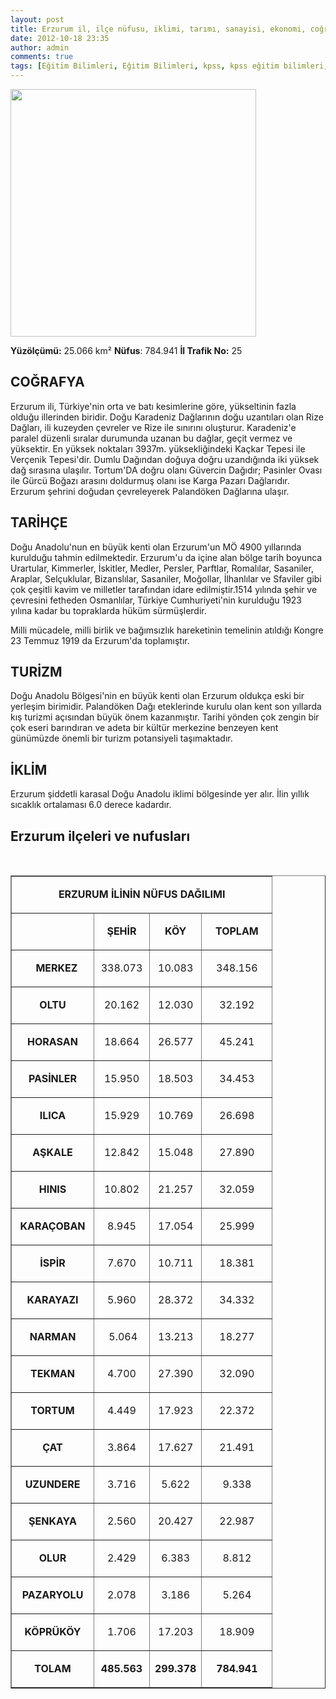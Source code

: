 ```yaml
---
layout: post
title: Erzurum il, ilçe nüfusu, iklimi, tarımı, sanayisi, ekonomi, coğrafyası 
date: 2012-10-18 23:35
author: admin
comments: true
tags: [Eğitim Bilimleri, Eğitim Bilimleri, kpss, kpss eğitim bilimleri, Yaz bi yere]
---
```

<a href="http://egitimvaktim.com/dosyalar/2012/10/erzurum_.png"><img class="alignnone size-full wp-image-7802" title="erzurum_" src="http://egitimvaktim.com/dosyalar/2012/10/erzurum_.png" alt="" width="393" height="396" /></a>

<strong>Yüzölçümü:</strong> 25.066 km²
<strong>Nüfus</strong>: 784.941
<strong>İl Trafik No:</strong> 25
<h2>COĞRAFYA</h2>
<strong></strong>Erzurum ili, Türkiye'nin orta ve batı kesimlerine göre, yükseltinin fazla olduğu illerinden biridir. Doğu Karadeniz Dağlarının doğu uzantıları olan Rize Dağları, ili kuzeyden çevreler ve Rize ile sınırını oluşturur. Karadeniz'e paralel düzenli sıralar durumunda uzanan bu dağlar, geçit vermez ve yüksektir. En yüksek noktaları 3937m. yüksekliğindeki Kaçkar Tepesi ile Verçenik Tepesi'dir. Dumlu Dağından doğuya doğru uzandığında iki yüksek dağ sırasına ulaşılır. Tortum'DA doğru olanı Güvercin Dağıdır; Pasinler Ovası ile Gürcü Boğazı arasını doldurmuş olanı ise Karga Pazarı Dağlarıdır. Erzurum şehrini doğudan çevreleyerek Palandöken Dağlarına ulaşır.
<h2>TARİHÇE</h2>
Doğu Anadolu'nun en büyük kenti olan Erzurum'un MÖ 4900 yıllarında kurulduğu tahmin edilmektedir. Erzurum'u da içine alan bölge tarih boyunca Urartular, Kimmerler, İskitler, Medler, Persler, Parftlar, Romalılar, Sasaniler, Araplar, Selçuklular, Bizanslılar, Sasaniler, Moğollar, İlhanlılar ve Sfaviler gibi çok çeşitli kavim ve milletler tarafından idare edilmiştir.1514 yılında şehir ve çevresini fetheden Osmanlılar, Türkiye Cumhuriyeti'nin kurulduğu 1923 yılına kadar bu topraklarda hüküm sürmüşlerdir.

Milli mücadele, milli birlik ve bağımsızlık hareketinin temelinin atıldığı Kongre 23 Temmuz 1919 da Erzurum'da toplamıştır.
<h2>TURİZM</h2>
Doğu Anadolu Bölgesi'nin en büyük kenti olan Erzurum oldukça eski bir yerleşim birimidir. Palandöken Dağı eteklerinde kurulu olan kent son yıllarda kış turizmi açısından büyük önem kazanmıştır. Tarihi yönden çok zengin bir çok eseri barındıran ve adeta bir kültür merkezine benzeyen kent günümüzde önemli bir turizm potansiyeli taşımaktadır.
<h2>İKLİM</h2>
Erzurum şiddetli karasal Doğu Anadolu iklimi bölgesinde yer alır. İlin yıllık sıcaklık ortalaması 6.0 derece kadardır.
<h2>Erzurum ilçeleri ve nufusları</h2>
&nbsp;
<div align="center">
<table width="100%" border="1" cellspacing="0" cellpadding="0">
<tbody>
<tr>
<td colspan="4" valign="top" width="343">
<p align="center"><strong>ERZURUM İLİNİN NÜFUS DAĞILIMI</strong></p>
</td>
</tr>
<tr>
<td valign="top" width="115">
<p align="center"><strong> </strong></p>
</td>
<td valign="top" width="72">
<p align="center"><strong>ŞEHİR</strong></p>
</td>
<td valign="top" width="60">
<p align="center"><strong>KÖY</strong></p>
</td>
<td valign="top" width="96">
<p align="center"><strong>TOPLAM</strong></p>
</td>
</tr>
<tr>
<td valign="top" width="115">
<p align="center"><strong>   MERKEZ</strong></p>
</td>
<td valign="top" width="72">
<p align="center">338.073</p>
</td>
<td valign="top" width="60">
<p align="center">10.083</p>
</td>
<td valign="top" width="96">
<p align="center">348.156</p>
</td>
</tr>
<tr>
<td valign="top" width="115">
<p align="center"><strong>OLTU</strong></p>
</td>
<td valign="top" width="72">
<p align="center">20.162</p>
</td>
<td width="60">
<p align="center">12.030</p>
</td>
<td valign="top" width="96">
<p align="center">32.192</p>
</td>
</tr>
<tr>
<td valign="top" width="115">
<p align="center"><strong>HORASAN</strong></p>
</td>
<td valign="top" width="72">
<p align="center">18.664</p>
</td>
<td valign="top" width="60">
<p align="center">26.577</p>
</td>
<td valign="top" width="96">
<p align="center">45.241</p>
</td>
</tr>
<tr>
<td valign="top" width="115">
<p align="center"><strong>PASİNLER</strong></p>
</td>
<td valign="top" width="72">
<p align="center">15.950</p>
</td>
<td valign="top" width="60">
<p align="center">18.503</p>
</td>
<td valign="top" width="96">
<p align="center">34.453</p>
</td>
</tr>
<tr>
<td valign="top" width="115">
<p align="center"><strong>ILICA</strong></p>
</td>
<td valign="top" width="72">
<p align="center">15.929</p>
</td>
<td valign="top" width="60">
<p align="center">10.769</p>
</td>
<td valign="top" width="96">
<p align="center">26.698</p>
</td>
</tr>
<tr>
<td valign="top" width="115">
<p align="center"><strong>AŞKALE </strong></p>
</td>
<td valign="top" width="72">
<p align="center">12.842</p>
</td>
<td width="60">
<p align="center">15.048</p>
</td>
<td valign="top" width="96">
<p align="center">27.890</p>
</td>
</tr>
<tr>
<td valign="top" width="115">
<p align="center"><strong>HINIS</strong></p>
</td>
<td valign="top" width="72">
<p align="center">10.802</p>
</td>
<td valign="top" width="60">
<p align="center">21.257</p>
</td>
<td valign="top" width="96">
<p align="center">32.059</p>
</td>
</tr>
<tr>
<td valign="top" width="115">
<p align="center"><strong>KARAÇOBAN</strong></p>
</td>
<td valign="top" width="72">
<p align="center">8.945</p>
</td>
<td valign="top" width="60">
<p align="center">17.054</p>
</td>
<td valign="top" width="96">
<p align="center">25.999</p>
</td>
</tr>
<tr>
<td valign="top" width="115">
<p align="center"><strong>İSPİR</strong></p>
</td>
<td valign="top" width="72">
<p align="center">7.670</p>
</td>
<td valign="top" width="60">
<p align="center">10.711</p>
</td>
<td valign="top" width="96">
<p align="center">18.381</p>
</td>
</tr>
<tr>
<td valign="top" width="115">
<p align="center"><strong>KARAYAZI</strong></p>
</td>
<td valign="top" width="72">
<p align="center">5.960</p>
</td>
<td valign="top" width="60">
<p align="center">28.372</p>
</td>
<td valign="top" width="96">
<p align="center">34.332</p>
</td>
</tr>
<tr>
<td valign="top" width="115">
<p align="center"><strong>NARMAN</strong></p>
</td>
<td valign="top" width="72">
<p align="center"> 5.064</p>
</td>
<td valign="top" width="60">
<p align="center">13.213</p>
</td>
<td valign="top" width="96">
<p align="center">18.277</p>
</td>
</tr>
<tr>
<td valign="top" width="115">
<p align="center"><strong>TEKMAN </strong></p>
</td>
<td valign="top" width="72">
<p align="center">4.700</p>
</td>
<td valign="top" width="60">
<p align="center">27.390</p>
</td>
<td valign="top" width="96">
<p align="center">32.090</p>
</td>
</tr>
<tr>
<td valign="top" width="115">
<p align="center"><strong>TORTUM</strong></p>
</td>
<td valign="top" width="72">
<p align="center">4.449</p>
</td>
<td valign="top" width="60">
<p align="center">17.923</p>
</td>
<td valign="top" width="96">
<p align="center">22.372</p>
</td>
</tr>
<tr>
<td valign="top" width="115">
<p align="center"><strong>ÇAT</strong></p>
</td>
<td valign="top" width="72">
<p align="center">3.864</p>
</td>
<td valign="top" width="60">
<p align="center">17.627</p>
</td>
<td valign="top" width="96">
<p align="center">21.491</p>
</td>
</tr>
<tr>
<td valign="top" width="115">
<p align="center"><strong>UZUNDERE </strong></p>
</td>
<td valign="top" width="72">
<p align="center">3.716</p>
</td>
<td valign="top" width="60">
<p align="center">5.622</p>
</td>
<td valign="top" width="96">
<p align="center">9.338</p>
</td>
</tr>
<tr>
<td valign="top" width="115">
<p align="center"><strong>ŞENKAYA</strong></p>
</td>
<td valign="top" width="72">
<p align="center">2.560</p>
</td>
<td valign="top" width="60">
<p align="center">20.427</p>
</td>
<td valign="top" width="96">
<p align="center">22.987</p>
</td>
</tr>
<tr>
<td valign="top" width="115">
<p align="center"><strong>OLUR</strong></p>
</td>
<td valign="top" width="72">
<p align="center">2.429</p>
</td>
<td valign="top" width="60">
<p align="center">6.383</p>
</td>
<td valign="top" width="96">
<p align="center">8.812</p>
</td>
</tr>
<tr>
<td valign="top" width="115">
<p align="center"><strong>PAZARYOLU</strong></p>
</td>
<td valign="top" width="72">
<p align="center">2.078</p>
</td>
<td valign="top" width="60">
<p align="center">3.186</p>
</td>
<td valign="top" width="96">
<p align="center">5.264</p>
</td>
</tr>
<tr>
<td valign="top" width="115">
<p align="center"><strong>KÖPRÜKÖY</strong></p>
</td>
<td valign="top" width="72">
<p align="center">1.706</p>
</td>
<td valign="top" width="60">
<p align="center">17.203</p>
</td>
<td valign="top" width="96">
<p align="center">18.909</p>
</td>
</tr>
<tr>
<td valign="top" width="115">
<p align="center"><strong>TOLAM</strong></p>
</td>
<td valign="top" width="72">
<p align="center"><strong>485.563</strong></p>
</td>
<td valign="top" width="60">
<p align="center"><strong>299.378</strong></p>
</td>
<td valign="top" width="96">
<p align="center"><strong>784.941</strong></p>
</td>
</tr>
</tbody>
</table>
</div>
